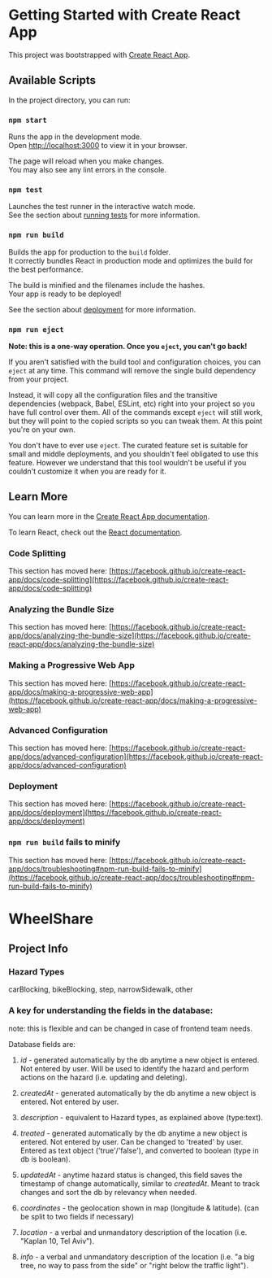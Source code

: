 # Getting Started with Create React App

This project was bootstrapped with [Create React App](https://github.com/facebook/create-react-app).

## Available Scripts

In the project directory, you can run:

### `npm start`

Runs the app in the development mode.\
Open [http://localhost:3000](http://localhost:3000) to view it in your browser.

The page will reload when you make changes.\
You may also see any lint errors in the console.

### `npm test`

Launches the test runner in the interactive watch mode.\
See the section about [running tests](https://facebook.github.io/create-react-app/docs/running-tests) for more information.

### `npm run build`

Builds the app for production to the `build` folder.\
It correctly bundles React in production mode and optimizes the build for the best performance.

The build is minified and the filenames include the hashes.\
Your app is ready to be deployed!

See the section about [deployment](https://facebook.github.io/create-react-app/docs/deployment) for more information.

### `npm run eject`

**Note: this is a one-way operation. Once you `eject`, you can't go back!**

If you aren't satisfied with the build tool and configuration choices, you can `eject` at any time. This command will remove the single build dependency from your project.

Instead, it will copy all the configuration files and the transitive dependencies (webpack, Babel, ESLint, etc) right into your project so you have full control over them. All of the commands except `eject` will still work, but they will point to the copied scripts so you can tweak them. At this point you're on your own.

You don't have to ever use `eject`. The curated feature set is suitable for small and middle deployments, and you shouldn't feel obligated to use this feature. However we understand that this tool wouldn't be useful if you couldn't customize it when you are ready for it.

## Learn More

You can learn more in the [Create React App documentation](https://facebook.github.io/create-react-app/docs/getting-started).

To learn React, check out the [React documentation](https://reactjs.org/).

### Code Splitting

This section has moved here: [https://facebook.github.io/create-react-app/docs/code-splitting](https://facebook.github.io/create-react-app/docs/code-splitting)

### Analyzing the Bundle Size

This section has moved here: [https://facebook.github.io/create-react-app/docs/analyzing-the-bundle-size](https://facebook.github.io/create-react-app/docs/analyzing-the-bundle-size)

### Making a Progressive Web App

This section has moved here: [https://facebook.github.io/create-react-app/docs/making-a-progressive-web-app](https://facebook.github.io/create-react-app/docs/making-a-progressive-web-app)

### Advanced Configuration

This section has moved here: [https://facebook.github.io/create-react-app/docs/advanced-configuration](https://facebook.github.io/create-react-app/docs/advanced-configuration)

### Deployment

This section has moved here: [https://facebook.github.io/create-react-app/docs/deployment](https://facebook.github.io/create-react-app/docs/deployment)

### `npm run build` fails to minify

This section has moved here: [https://facebook.github.io/create-react-app/docs/troubleshooting#npm-run-build-fails-to-minify](https://facebook.github.io/create-react-app/docs/troubleshooting#npm-run-build-fails-to-minify)

# WheelShare

## Project Info

### Hazard Types
carBlocking, bikeBlocking, step, narrowSidewalk, other


### A key for understanding the fields in the database:
note: this is flexible and can be changed in case of frontend team needs.

Database fields are:

1. *id* - generated automatically by the db anytime a new object is entered. Not entered by user. Will be used to identify the hazard and perform actions on the hazard (i.e. updating and deleting).
  
2. *createdAt* - generated automatically by the db anytime a new object is entered. Not entered by user.
  
3. *description* - equivalent to Hazard types, as explained above (type:text).

4. *treated* - generated automatically by the db anytime a new object is entered. Not entered by user. Can be changed to 'treated' by user. Entered as text object ('true'/'false'), and converted to boolean (type in db is boolean).

5. *updatedAt* - anytime hazard status is changed, this field saves the timestamp of change automatically, similar to *createdAt*. Meant to track changes and sort the db by relevancy when needed.

6. *coordinates* - the geolocation shown in map (longitude & latitude). (can be split to two fields if necessary)
  
7. *location* - a verbal and unmandatory description of the location (i.e. "Kaplan 10, Tel Aviv").
  
8. *info* - a verbal and unmandatory description of the location (i.e. "a big tree, no way to pass from the side" or "right below the traffic light").

